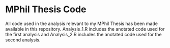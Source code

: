 # MPhil Thesis Code
All code used in the analysis relevant to my MPhil Thesis has been made available in this repository. Analysis_1.R includes the anotated code used for the first analysis and  Analysis_2.R includes the anotated code used for the second analysis.
